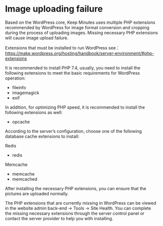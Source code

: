 # Image uploading failure

Based on the WordPress core, Keep Minutes uses multiple PHP extensions recommended by WordPress for image format conversion and cropping during the process of uploading images. Missing necessary PHP extensions will cause image upload failure.

Extensions that must be installed to run WordPress see： https://make.wordpress.org/hosting/handbook/server-environment/#php-extensions

It is recommended to install PHP 7.4, usually, you need to install the following extensions to meet the basic requirements for WordPress operation:

- fileinfo
- imagemagick
- exif

In addition, for optimizing PHP speed, it is recommended to install the following extensions as well:

- opcache

According to the server’s configuration, choose one of the following database cache extensions to install:

Redis

- redis

Memcache

- memcache
- memcached

After installing the necessary PHP extensions, you can ensure that the pictures are uploaded normally.

The PHP extensions that are currently missing in WordPress can be viewed in the website admin back-end -> Tools -> Site Health. You can complete the missing necessary extensions through the server control panel or contact the server provider to help you with installing.